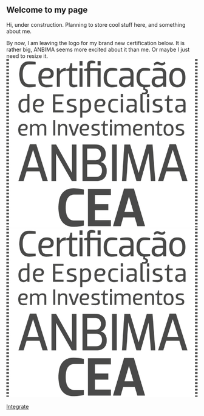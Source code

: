 ## Welcome to my page

Hi, under construction. Planning to store cool stuff here, and something about me.

By now, I am leaving the logo for my brand new certification below. It is rather big, ANBIMA 
seems more excited about it than me. Or maybe I just need to resize it.
[![](selo_CEA_c.jpg)](http://www.anbima.com.br/pt_br/educar/area-do-profissional.htm)
![](selo_CEA_c.jpg)

[Integrate](pages/integrate.html)

